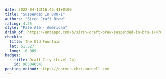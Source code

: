 ```yaml
---
date: 2022-04-13T16:46:41+0100
title: "Suspended In BRU-1"
authors: "Siren Craft Brew"
rating: 4.25
style: "Pale Ale - American"
drink_of: https://untappd.com/b/siren-craft-brew-suspended-in-bru-1/4784665
checkin:
  title: The Old Fountain
  lat: 51.527
  long: -0.089
badges:
  - title: Draft City (Level 24)
    id: 965046546
posting_method: https://corvus.chrisburnell.com
---
```

